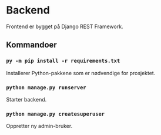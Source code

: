 # Backend

Frontend er bygget på Django REST Framework.

## Kommandoer

### `py -m pip install -r requirements.txt`

Installerer Python-pakkene som er nødvendige for prosjektet.

### `python manage.py runserver`

Starter backend.

### `python manage.py createsuperuser`

Oppretter ny admin-bruker.
